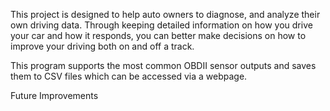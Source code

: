 This project is designed to help auto owners to diagnose, and analyze their own driving data.  Through keeping detailed information on how you drive your car and how it responds, you can better make decisions on how to improve your driving both on and off a track.

This program supports the most common OBDII sensor outputs and saves them to CSV files which can be accessed via a webpage.

Future Improvements
